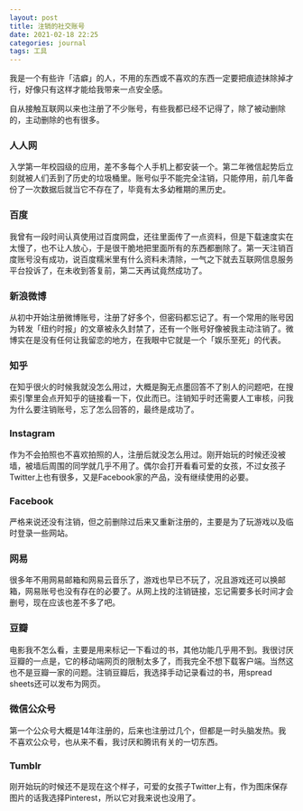```yaml
---
layout: post
title: 注销的社交账号
date: 2021-02-18 22:25
categories: journal
tags: 工具
---
```


我是一个有些许「洁癖」的人，不用的东西或不喜欢的东西一定要把痕迹抹除掉才行，好像只有这样才能给我带来一点安全感。

自从接触互联网以来也注册了不少账号，有些我都已经不记得了，除了被动删除的，主动删除的也有很多。

### 人人网

入学第一年校园级的应用，差不多每个人手机上都安装一个。第二年微信起势后立刻就被人们丢到了历史的垃圾桶里。账号似乎不能完全注销，只能停用，前几年备份了一次数据后就当它不存在了，毕竟有太多幼稚期的黑历史。

### 百度

我曾有一段时间认真使用过百度网盘，还往里面传了一点资料，但是下载速度实在太慢了，也不让人放心，于是很干脆地把里面所有的东西都删除了。第一天注销百度账号没有成功，说百度糯米里有什么资料未清除，一气之下就去互联网信息服务平台投诉了，在未收到答复前，第二天再试竟然成功了。

### 新浪微博

从初中开始注册微博账号，注册了好多个，但密码都忘记了。有一个常用的账号因为转发「纽约时报」的文章被永久封禁了，还有一个账号好像被我主动注销了。微博实在是没有任何让我留恋的地方，在我眼中它就是一个「娱乐至死」的代表。

### 知乎

在知乎很火的时候我就没怎么用过，大概是胸无点墨回答不了别人的问题吧，在搜索引擎里会点开知乎的链接看一下，仅此而已。注销知乎时还需要人工审核，问我为什么要注销账号，忘了怎么回答的，最终是成功了。

### Instagram

作为不会拍照也不喜欢拍照的人，注册后就没怎么用过。刚开始玩的时候还没被墙，被墙后周围的同学就几乎不用了。偶尔会打开看看可爱的女孩，不过女孩子Twitter上也有很多，又是Facebook家的产品，没有继续使用的必要。

### Facebook

严格来说还没有注销，但之前删除过后来又重新注册的，主要是为了玩游戏以及临时登录一些网站。

### 网易

很多年不用网易邮箱和网易云音乐了，游戏也早已不玩了，况且游戏还可以换邮箱，网易账号也没有存在的必要了。从网上找的注销链接，忘记需要多长时间才会删号，现在应该也差不多了吧。

### 豆瓣

电影我不怎么看，主要是用来标记一下看过的书，其他功能几乎用不到。我很讨厌豆瓣的一点是，它的移动端网页的限制太多了，而我完全不想下载客户端。当然这也不是豆瓣一家的问题。注销豆瓣后，我选择手动记录看过的书，用spread sheets还可以发布为网页。

### 微信公众号

第一个公众号大概是14年注册的，后来也注册过几个，但都是一时头脑发热。我不喜欢公众号，也从来不看，我讨厌和腾讯有关的一切东西。

### Tumblr

刚开始玩的时候还不是现在这个样子，可爱的女孩子Twitter上有，作为图床保存图片的话我选择Pinterest，所以它对我来说也没用了。
